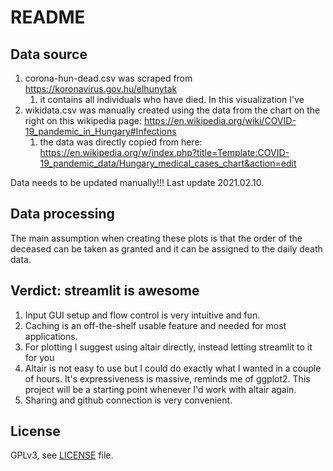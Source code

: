 # README

## Data source

1. corona-hun-dead.csv was scraped from https://koronavirus.gov.hu/elhunytak
   1. it contains all individuals who have died. In this visualization I've 
1. wikidata.csv was manually created using the data from the chart on the right on this wikipedia page: https://en.wikipedia.org/wiki/COVID-19_pandemic_in_Hungary#Infections 
    1. the data was directly copied from here: https://en.wikipedia.org/w/index.php?title=Template:COVID-19_pandemic_data/Hungary_medical_cases_chart&action=edit
   
Data needs to be updated manually!!! Last update 2021.02.10.
    
## Data processing
The main assumption when creating these plots is that the order of the deceased can be taken as granted and it can be assigned to the daily death data.

## Verdict: streamlit is awesome
1. Input GUI setup and flow control is very intuitive and fun.
1. Caching is an off-the-shelf usable feature and needed for most applications. 
1. For plotting I suggest using altair directly, instead letting streamlit to it for you
1. Altair is not easy to use but I could do exactly what I wanted in a couple of hours. It's expressiveness is massive, reminds me of ggplot2. 
   This project will be a starting point whenever I'd work with altair again.
1. Sharing and github connection is very convenient.

## License

GPLv3, see [LICENSE](LICENSE) file.